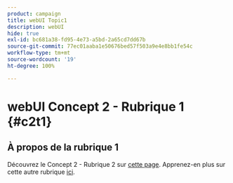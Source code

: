 ```yaml
---
product: campaign
title: webUI Topic1
description: webUI
hide: true
exl-id: bc681a38-fd95-4e73-a5bd-2a65cd7dd67b
source-git-commit: 77ec01aaba1e50676bed57f503a9e4e8bb1fe54c
workflow-type: tm+mt
source-wordcount: '19'
ht-degree: 100%

---
```


# webUI Concept 2 - Rubrique 1 {#c2t1}

## À propos de la rubrique 1

Découvrez le Concept 2 - Rubrique 2 sur [cette page](topic2.md).
Apprenez-en plus sur cette autre rubrique [ici](../../automation/workflow/about-workflows.md).
